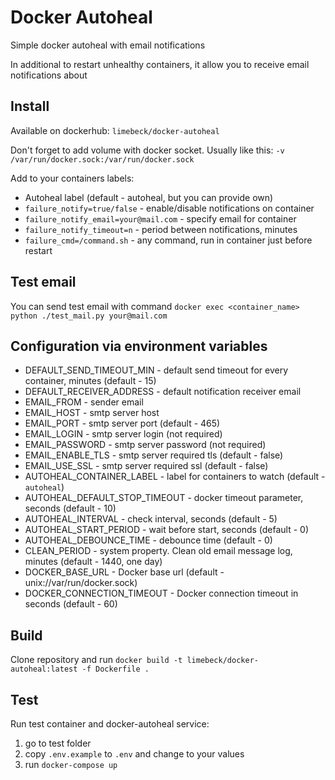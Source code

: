 # Docker Autoheal
Simple docker autoheal with email notifications

In additional to restart unhealthy containers, 
it allow you to receive email notifications about  

## Install

Available on dockerhub:  `limebeck/docker-autoheal`

Don't forget to add volume with docker socket. 
Usually like this: `-v /var/run/docker.sock:/var/run/docker.sock`

Add to your containers labels:

- Autoheal label (default - autoheal, but you can provide own)
- `failure_notify=true/false` - enable/disable notifications on container
- `failure_notify_email=your@mail.com` - specify email for container
- `failure_notify_timeout=n` - period between notifications, minutes
- `failure_cmd=/command.sh` - any command, run in container just before restart


## Test email

You can send test email with command `docker exec <container_name> python ./test_mail.py your@mail.com`

## Configuration via environment variables
* DEFAULT_SEND_TIMEOUT_MIN - default send timeout for every container, minutes (default - 15)
* DEFAULT_RECEIVER_ADDRESS - default notification receiver email
* EMAIL_FROM - sender email
* EMAIL_HOST - smtp server host
* EMAIL_PORT - smtp server port (default - 465)
* EMAIL_LOGIN - smtp server login (not required)
* EMAIL_PASSWORD - smtp server password (not required)
* EMAIL_ENABLE_TLS - smtp server required tls (default - false)
* EMAIL_USE_SSL - smtp server required ssl (default - false)
* AUTOHEAL_CONTAINER_LABEL - label for containers to watch (default - `autoheal`)
* AUTOHEAL_DEFAULT_STOP_TIMEOUT - docker timeout parameter, seconds (default - 10)
* AUTOHEAL_INTERVAL - check interval, seconds (default - 5)
* AUTOHEAL_START_PERIOD - wait before start, seconds (default - 0)
* AUTOHEAL_DEBOUNCE_TIME - debounce time (default - 0)
* CLEAN_PERIOD - system property. Clean old email message log, minutes (default - 1440, one day)
* DOCKER_BASE_URL - Docker base url (default - unix://var/run/docker.sock)
* DOCKER_CONNECTION_TIMEOUT - Docker connection timeout in seconds (default - 60)

## Build

Clone repository and run `docker build -t limebeck/docker-autoheal:latest -f Dockerfile .`

## Test

Run test container and docker-autoheal service:
1. go to test folder 
2. copy `.env.example` to `.env` and change to your values
3. run `docker-compose up`